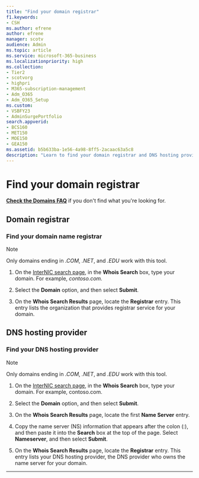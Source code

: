 ```yaml
---
title: "Find your domain registrar"
f1.keywords:
- CSH
ms.author: efrene
author: efrene
manager: scotv
audience: Admin
ms.topic: article
ms.service: microsoft-365-business
ms.localizationpriority: high
ms.collection:
- Tier2
- scotvorg
- highpri
- M365-subscription-management
- Adm_O365
- Adm_O365_Setup
ms.custom: 
- VSBFY23
- AdminSurgePortfolio
search.appverid:
- BCS160
- MET150
- MOE150
- GEA150
ms.assetid: b5b633ba-1e56-4a98-8ff5-2acaac63a5c8
description: "Learn to find your domain registrar and DNS hosting provider using InterNIC search."
---
```


# Find your domain registrar

 **[Check the Domains FAQ](../setup/domains-faq.yml)** if you don't find what you're looking for.

## Domain registrar

### Find your domain name registrar

> [!NOTE]
> Only domains ending in *.COM*, *.NET*, and *.EDU* work with this tool.

1. On the [InterNIC search page](https://go.microsoft.com/fwlink/p/?LinkId=402770), in the **Whois Search** box, type your domain. For example,  *contoso.com.*

2. Select the **Domain** option, and then select **Submit**.

3. On the **Whois Search Results** page, locate the **Registrar** entry. This entry lists the organization that provides registrar service for your domain.

## DNS hosting provider

### Find your DNS hosting provider

> [!NOTE]
> Only domains ending in *.COM*, *.NET*, and *.EDU* work with this tool.

1. On the [InterNIC search page](https://go.microsoft.com/fwlink/p/?LinkId=402770), in the **Whois Search** box, type your domain. For example, contoso.com.

2. Select the **Domain** option, and then select **Submit**.

3. On the **Whois Search Results** page, locate the first **Name Server** entry.

4. Copy the name server (NS) information that appears after the colon (:), and then paste it into the **Search** box at the top of the page. Select **Nameserver**, and then select **Submit**.

5. On the **Whois Search Results** page, locate the **Registrar** entry. This entry lists your DNS hosting provider, the DNS provider who owns the name server for your domain.

---


